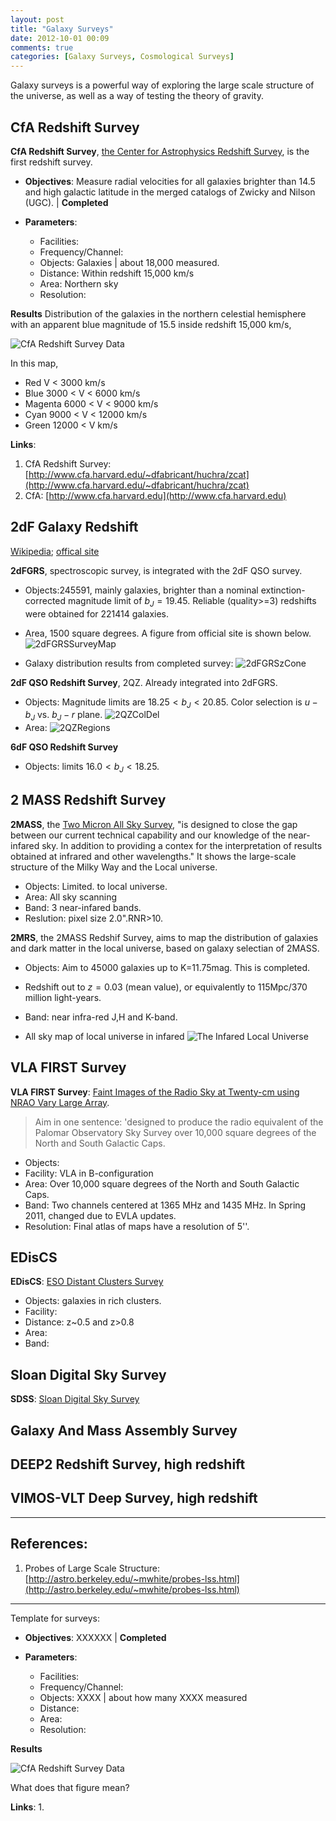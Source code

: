 ```yaml
---
layout: post
title: "Galaxy Surveys"
date: 2012-10-01 00:09
comments: true
categories: [Galaxy Surveys, Cosmological Surveys]
---
```




Galaxy surveys is a powerful way of exploring the large scale structure of the universe, as well as a way of testing the theory of gravity.


<!-- more -->




## CfA Redshift Survey

**CfA Redshift Survey**, [the Center for Astrophysics Redshift Survey](http://www.cfa.harvard.edu/~dfabricant/huchra/zcat), is the first redshift survey.

* **Objectives**: Measure radial velocities for all galaxies brighter than 14.5 and high galactic latitude in the merged catalogs of Zwicky and Nilson (UGC). | **Completed**

* **Parameters**: 
  * Facilities: 
  * Frequency/Channel:
  * Objects: Galaxies | about 18,000 measured.
  * Distance: Within redshift 15,000 km/s
  * Area: Northern sky
  * Resolution:

**Results**
Distribution of the galaxies in the northern celestial hemisphere with an apparent blue magnitude of 15.5 inside redshift 15,000 km/s,

![CfA Redshift Survey Data](http://cosmologytaskforce.github.com/CosmologyTaskForce/images/galaxy-surveys/CfA_cfa2.map.jpg)

In this map,

* Red V < 3000 km/s
* Blue 3000 < V < 6000 km/s
* Magenta 6000 < V < 9000 km/s
* Cyan 9000 < V < 12000 km/s
* Green 12000 < V km/s

**Links**: 
1. CfA Redshift Survey: [http://www.cfa.harvard.edu/~dfabricant/huchra/zcat](http://www.cfa.harvard.edu/~dfabricant/huchra/zcat)
2. CfA: [http://www.cfa.harvard.edu](http://www.cfa.harvard.edu)


## 2dF Galaxy Redshift

[Wikipedia](http://en.wikipedia.org/wiki/2dF_Galaxy_Redshift_Survey); [offical site](http://www2.aao.gov.au/2dFGRS)

**2dFGRS**, spectroscopic survey, is integrated with the 2dF QSO survey.

* Objects:245591, mainly galaxies, brighter than a nominal extinction-corrected magnitude limit of $b_J = 19.45$. Reliable (quality>=3) redshifts were obtained for 221414 galaxies.

* Area, 1500 square degrees. A figure from official site is shown below.
![2dFGRSSurveyMap](http://cosmologytaskforce.github.com/CosmologyTaskForce/images/galaxy-surveys/2dFGRS_Survey_Map_Small.gif)

* Galaxy distribution results from completed survey:
![2dFGRSzCone](http://cosmologytaskforce.github.com/CosmologyTaskForce/images/galaxy-surveys/2dFzcone.gif)



**2dF QSO Redshift Survey**, 2QZ. Already integrated into 2dFGRS.

* Objects: Magnitude limits are $18.25<b_J<20.85$. Color selection is $u-b_J$ vs. $b_J-r$ plane.
![2QZColDel](http://cosmologytaskforce.github.com/CosmologyTaskForce/images/galaxy-surveys/2QZ_col_sel.gif)
* Area:
![2QZRegions](http://cosmologytaskforce.github.com/CosmologyTaskForce/images/galaxy-surveys/2QZ_regions.gif)


**6dF QSO Redshift Survey**

* Objects: limits $16.0<b_J<18.25$.

## 2 MASS Redshift Survey

**2MASS**, the [Two Micron All Sky Survey](http://www.ipac.caltech.edu/2mass), "is designed to close the gap between our current technical capability and our knowledge of the near-infared sky. In addition to providing a contex for the interpretation of results obtained at infrared and other wavelengths." It shows the large-scale structure of the Milky Way and the Local universe.

* Objects: Limited. to local universe.
* Area: All sky scanning
* Band: 3 near-infared bands.
* Reslution: pixel size 2.0".RNR>10.


**2MRS**, the 2MASS Redshif Survey, aims to map the distribution of galaxies and dark matter in the local universe, based on galaxy selectian of 2MASS.

* Objects: Aim to 45000 galaxies up to K=11.75mag. This is completed.
* Redshift out to $z=0.03$ (mean value), or equivalently to 115Mpc/370 million light-years.
* Band: near infra-red J,H and K-band.

* All sky map of local universe in infared
![The Infared Local Universe](http://cosmologytaskforce.github.com/CosmologyTaskForce/images/galaxy-surveys/2MRS_Local_Universe_Infared.jpg)


## VLA FIRST Survey

**VLA FIRST Survey**: [Faint Images of the Radio Sky at Twenty-cm using NRAO Vary Large Array](sundog.stsci.edu/index.html).

> Aim in one sentence:
> 'designed to produce the radio equivalent of the Palomar Observatory Sky Survey over 10,000 square degrees of the North and South Galactic Caps.


* Objects: 
* Facility: VLA in B-configuration
* Area: Over 10,000 square degrees of the North and South Galactic Caps.
* Band: Two channels centered at 1365 MHz and 1435 MHz. In Spring 2011, changed due to EVLA updates.
* Resolution: Final atlas of maps have a resolution of 5''. 


## EDisCS

**EDisCS**: [ESO Distant Clusters Survey](http://www.mpa-garching.mpg.de/galform/ediscs/)

* Objects: galaxies in rich clusters.
* Facility:
* Distance: z~0.5 and z>0.8
* Area:
* Band:


## Sloan Digital Sky Survey

**SDSS**: [Sloan Digital Sky Survey](http://www.sdss.org)



## Galaxy And Mass Assembly Survey

## DEEP2 Redshift Survey, high redshift

## VIMOS-VLT Deep Survey, high redshift




-----


## References:
1. Probes of Large Scale Structure: [http://astro.berkeley.edu/~mwhite/probes-lss.html](http://astro.berkeley.edu/~mwhite/probes-lss.html)



-----


Template for surveys:


* **Objectives**: XXXXXX | **Completed**

* **Parameters**: 
  * Facilities: 
  * Frequency/Channel:
  * Objects: XXXX | about how many XXXX measured
  * Distance: 
  * Area: 
  * Resolution:

**Results**

![CfA Redshift Survey Data](http://cosmologytaskforce.github.com/CosmologyTaskForce/images/galaxy-surveys/CfA_cfa2.map.jpg)

What does that figure mean?

**Links**: 
1. 
